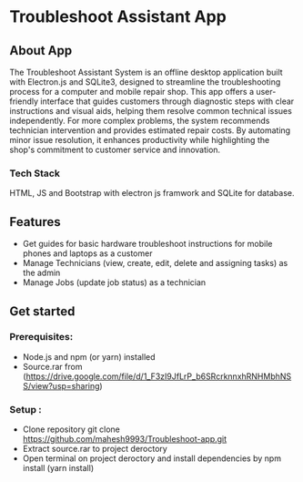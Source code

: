 # Troubleshoot Assistant App
## About App
The Troubleshoot Assistant System is an offline desktop application built with Electron.js and SQLite3, designed to streamline the troubleshooting process for a computer and mobile repair shop. This app offers a user-friendly interface that guides customers through diagnostic steps with clear instructions and visual aids, helping them resolve common technical issues independently. For more complex problems, the system recommends technician intervention and provides estimated repair costs. By automating minor issue resolution, it enhances productivity while highlighting the shop's commitment to customer service and innovation.
### Tech Stack
HTML, JS and Bootstrap with electron js framwork and SQLite for database.
## Features
* Get guides for basic hardware troubleshoot instructions for mobile phones and laptops as a customer
* Manage Technicians (view, create, edit, delete and assigning tasks) as the admin
* Manage Jobs (update job status) as a technician
## Get started
### Prerequisites:
* Node.js and npm (or yarn) installed
* Source.rar from (https://drive.google.com/file/d/1_F3zI9JfLrP_b6SRcrknnxhRNHMbhNSS/view?usp=sharing)
### Setup :
* Clone repository git clone https://github.com/mahesh9993/Troubleshoot-app.git
* Extract source.rar to project deroctory
* Open terminal on project deroctory and install dependencies by npm install (yarn install)

